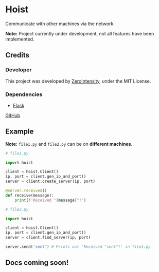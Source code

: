 # Hoist
Communicate with other machines via the network.


**Note:** Project currently under development, not all features have been implemented.
## Credits
### Developer
This project was developed by [ZeroIntensity](https://github.com/ZeroIntensity), under the MIT License.
### Dependencies
- [Flask](https://pypi.org/project/flask)

[GitHub](https://github.com/ZeroIntensity/hoist)

## Example
**Note:** `file1.py` and `file2.py` can be on **different machines**.
```py
# file1.py

import hoist

client = hoist.Client()
ip, port = client.gen_ip_and_port()
server = client.create_server(ip, port)

@server.received()
def receive(message):
    print(f'Received "{message}"!')
```

```py
# file2.py

import hoist

client = hoist.Client()
ip, port = client.gen_ip_and_port()
server = client.find_server(ip, port)

server.send('sent') # Prints out 'Received "sent"!' in file1.py
```

## Docs coming soon!

